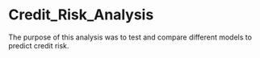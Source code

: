 # Credit_Risk_Analysis

The purpose of this analysis was to test and compare different models to predict credit risk.

